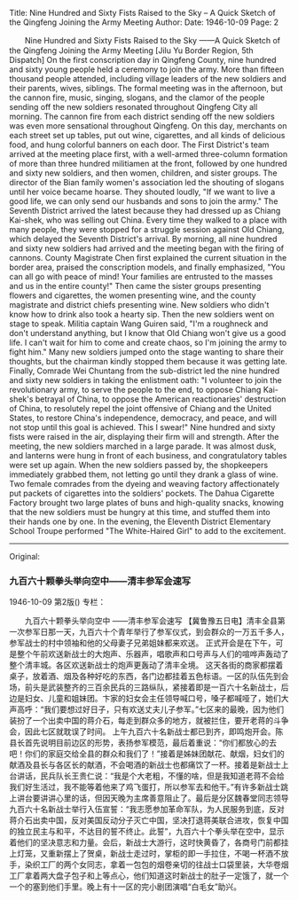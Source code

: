 Title: Nine Hundred and Sixty Fists Raised to the Sky – A Quick Sketch of the Qingfeng Joining the Army Meeting
Author:
Date: 1946-10-09
Page: 2

　　Nine Hundred and Sixty Fists Raised to the Sky
    ——A Quick Sketch of the Qingfeng Joining the Army Meeting
    [Jilu Yu Border Region, 5th Dispatch] On the first conscription day in Qingfeng County, nine hundred and sixty young people held a ceremony to join the army. More than fifteen thousand people attended, including village leaders of the new soldiers and their parents, wives, siblings.
    The formal meeting was in the afternoon, but the cannon fire, music, singing, slogans, and the clamor of the people sending off the new soldiers resonated throughout Qingfeng City all morning. The cannon fire from each district sending off the new soldiers was even more sensational throughout Qingfeng.
    On this day, merchants on each street set up tables, put out wine, cigarettes, and all kinds of delicious food, and hung colorful banners on each door. The First District's team arrived at the meeting place first, with a well-armed three-column formation of more than three hundred militiamen at the front, followed by one hundred and sixty new soldiers, and then women, children, and sister groups. The director of the Bian family women's association led the shouting of slogans until her voice became hoarse. They shouted loudly, "If we want to live a good life, we can only send our husbands and sons to join the army." The Seventh District arrived the latest because they had dressed up as Chiang Kai-shek, who was selling out China. Every time they walked to a place with many people, they were stopped for a struggle session against Old Chiang, which delayed the Seventh District's arrival.
    By morning, all nine hundred and sixty new soldiers had arrived and the meeting began with the firing of cannons. County Magistrate Chen first explained the current situation in the border area, praised the conscription models, and finally emphasized, "You can all go with peace of mind! Your families are entrusted to the masses and us in the entire county!" Then came the sister groups presenting flowers and cigarettes, the women presenting wine, and the county magistrate and district chiefs presenting wine. New soldiers who didn't know how to drink also took a hearty sip. Then the new soldiers went on stage to speak. Militia captain Wang Guiren said, "I'm a roughneck and don't understand anything, but I know that Old Chiang won't give us a good life. I can't wait for him to come and create chaos, so I'm joining the army to fight him." Many new soldiers jumped onto the stage wanting to share their thoughts, but the chairman kindly stopped them because it was getting late. Finally, Comrade Wei Chuntang from the sub-district led the nine hundred and sixty new soldiers in taking the enlistment oath: "I volunteer to join the revolutionary army, to serve the people to the end, to oppose Chiang Kai-shek's betrayal of China, to oppose the American reactionaries' destruction of China, to resolutely repel the joint offensive of Chiang and the United States, to restore China's independence, democracy, and peace, and will not stop until this goal is achieved. This I swear!" Nine hundred and sixty fists were raised in the air, displaying their firm will and strength. After the meeting, the new soldiers marched in a large parade. It was almost dusk, and lanterns were hung in front of each business, and congratulatory tables were set up again. When the new soldiers passed by, the shopkeepers immediately grabbed them, not letting go until they drank a glass of wine. Two female comrades from the dyeing and weaving factory affectionately put packets of cigarettes into the soldiers' pockets. The Dahua Cigarette Factory brought two large plates of buns and high-quality snacks, knowing that the new soldiers must be hungry at this time, and stuffed them into their hands one by one. In the evening, the Eleventh District Elementary School Troupe performed "The White-Haired Girl" to add to the excitement.



<hr /> 

Original: 


### 九百六十颗拳头举向空中——清丰参军会速写

1946-10-09
第2版()
专栏：

　　九百六十颗拳头举向空中
    ——清丰参军会速写
    【冀鲁豫五日电】清丰全县第一次参军日那一天，九百六十个青年举行了参军仪式，到会群众的一万五千多人，参军战士的村中领袖和他的父母妻子兄弟姐妹都来欢送。
    正式开会是在下午，可是整个午前欢送新战士的大炮声、乐器声，唱歌声和口号声与人们的喧哗声轰动了整个清丰城。各区欢送新战士的炮声更轰动了清丰全境。
    这天各街的商家都摆着桌子，放着酒、烟及各种好吃的东西，各门边都挂着五色标语。一区的队伍先到会场，前头是武装整齐的三百余民兵的三路纵队，紧接着即是一百六十名新战士，后边是妇女、儿童和姐妹团。卞家的妇女会主任领导喊口号，嗓子都喊哑了，她们大声高呼：“我们要想过好日子，只有欢送丈夫儿子参军。”七区来的最晚，因为他们装扮了一个出卖中国的蒋介石，每走到群众多的地方，就被拦住，要开老蒋的斗争会，因此七区就耽误了时间。
    上午九百六十名新战士都已到齐，即鸣炮开会。陈县长首先说明目前边区的形势，表扬参军模范，最后着重说：“你们都放心的去吧！你们的家庭交给全县的群众和我们了！”接着是姊妹团献花、献烟，妇女们的献酒及县长与各区长的献酒，不会喝酒的新战士也都痛饮了一杯。接着是新战士上台讲话，民兵队长王贵仁说：“我是个大老粗，不懂的啥，但是我知道老蒋不会给我们好生活过，我不能等着他来了鸡飞蛋打，所以参军去和他干。”有许多新战士跳上讲台要讲讲心里的话，但因天晚为主席善意阻止了。最后是分区魏春堂同志领导九百六十名新战士举行入伍宣誓：“我志愿参加革命军队，为人民服务到底，反对蒋介石出卖中国，反对美国反动分子灭亡中国，坚决打退蒋美联合进攻，恢复中国的独立民主与和平，不达目的誓不终止。此誓”，九百六十个拳头举在空中，显示着他们的坚决意志和力量。会后，新战士大游行，这时快黄昏了，各商号门前都挂上灯笼，又重新摆上了贺桌，新战士走过时，掌柜的即一手拉住，不喝一杯酒不放手，染织工厂的两个女同志，拿着一包包的烟卷亲切的往战士口袋里装，大华卷烟工厂拿着两大盘子包子和上等点心，他们知道这时新战士的肚子一定饿了，就一个一个的塞到他们手里。晚上有十一区的完小剧团演唱“白毛女”助兴。
